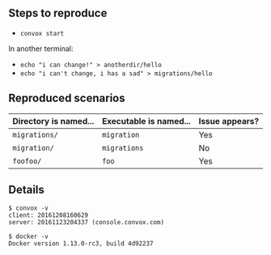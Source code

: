 
## Steps to reproduce

- `convox start`

In another terminal:

- `echo "i can change!" > anotherdir/hello`
- `echo "i can't change, i has a sad" > migrations/hello`

## Reproduced scenarios

| Directory is named... | Executable is named... | Issue appears? |
| --------------------- | ---------------------- | ---------------|
| `migrations/`         | `migration`            | Yes            |
| `migration/`          | `migrations`           | No             |
| `foofoo/`             | `foo`                  | Yes            |

## Details

```
$ convox -v
client: 20161208160629
server: 20161123204337 (console.convox.com)
```

```
$ docker -v
Docker version 1.13.0-rc3, build 4d92237
```
